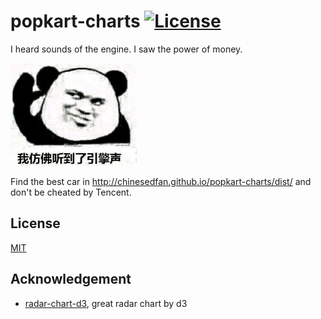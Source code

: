 # popkart-charts [![License](https://img.shields.io/github/license/chinesedfan/popkart-charts.svg)][license]

I heard sounds of the engine. I saw the power of money.

<img src="example/engine.jpeg" width="40%" />

Find the best car in http://chinesedfan.github.io/popkart-charts/dist/ and don't be cheated by Tencent.

## License

[MIT][license]

## Acknowledgement

* [radar-chart-d3](https://github.com/alangrafu/radar-chart-d3), great radar chart by d3

[license]: https://github.com/chinesedfan/popkart-charts/blob/master/LICENSE
